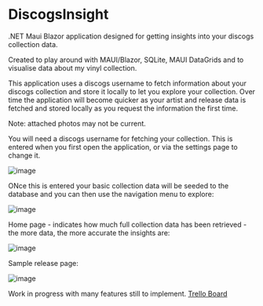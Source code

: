# DiscogsInsight
.NET Maui Blazor application designed for getting insights into your discogs collection data. 

Created to play around with MAUI/Blazor, SQLite, MAUI DataGrids and to visualise data about my vinyl collection. 

This application uses a discogs username to fetch information about your discogs collection and store it locally to let you explore your collection. 
Over time the application will become quicker as your artist and release data is fetched and stored locally as you request the information the first time.

Note: attached photos may not be current.

You will need a discogs username for fetching your collection. This is entered when you first open the application, or via the settings page to change it.

![image](https://github.com/BarnacleJones/DiscogsInsight/assets/88416885/37cc2471-93d0-4f0b-8ea6-d6d95089627b)

ONce this is entered your basic collection data will be seeded to the database and you can then use the navigation menu to explore:

![image](https://github.com/BarnacleJones/DiscogsInsight/assets/88416885/154381a8-51b4-4395-9c7d-e7d6704ff3e1)

Home page - indicates how much full collection data has been retrieved - the more data, the more accurate the insights are:

![image](https://github.com/BarnacleJones/DiscogsInsight/assets/88416885/8bdf6f69-302f-4cb1-b246-d8a8827aa5b0)

Sample release page:

![image](https://github.com/BarnacleJones/DiscogsInsight/assets/88416885/89c0cc4b-9a79-4666-89bf-123c93ff9ccf)

Work in progress with many features still to implement.
[Trello Board](https://trello.com/b/1RoYKrOK/discogsinsight)




